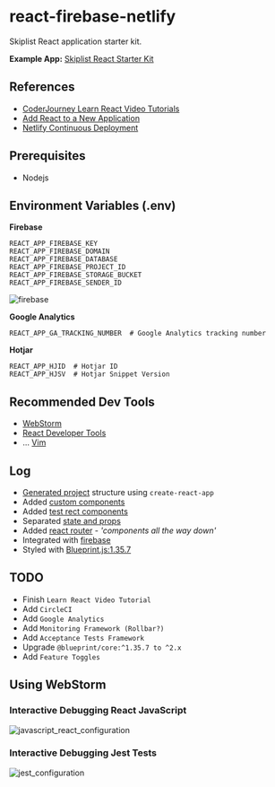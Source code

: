 # react-firebase-netlify

Skiplist React application starter kit.

**Example App:** [Skiplist React Starter Kit](https://heuristic-mahavira-52dea2.netlify.com/songs)

## References
- [CoderJourney Learn React Video Tutorials](https://www.youtube.com/playlist?list=PLbG4OyfwIxjFKJE_ZVZxsSt1ESc9S7kFb)
- [Add React to a New Application](https://reactjs.org/docs/add-react-to-a-new-app.html)
- [Netlify Continuous Deployment](https://www.netlify.com/docs/continuous-deployment/)

## Prerequisites
- Nodejs

## Environment Variables (.env)

**Firebase**
```
REACT_APP_FIREBASE_KEY
REACT_APP_FIREBASE_DOMAIN
REACT_APP_FIREBASE_DATABASE
REACT_APP_FIREBASE_PROJECT_ID
REACT_APP_FIREBASE_STORAGE_BUCKET
REACT_APP_FIREBASE_SENDER_ID
```
![firebase](https://image.ibb.co/maGOnS/image.png)


**Google Analytics**
```
REACT_APP_GA_TRACKING_NUMBER  # Google Analytics tracking number
```


**Hotjar**
```
REACT_APP_HJID  # Hotjar ID
REACT_APP_HJSV  # Hotjar Snippet Version
```

## Recommended Dev Tools
- [WebStorm](https://www.jetbrains.com/webstorm/)
- [React Developer Tools](https://chrome.google.com/webstore/detail/react-developer-tools/fmkadmapgofadopljbjfkapdkoienihi?hl=en)
- ... [Vim](https://www.youtube.com/watch?v=dQw4w9WgXcQ)


## Log
- [Generated project](https://www.youtube.com/watch?v=7uf3SCgduPg) structure using `create-react-app` 
- Added [custom components](https://www.youtube.com/watch?v=7uf3SCgduPg)
- Added [test rect components](https://www.youtube.com/watch?v=f6Uk0qS_Lho)
- Separated [state and props](https://www.youtube.com/watch?v=aKoQH9zGiqs)
- Added [react router](https://www.youtube.com/watch?v=BImhGRTunpY) - *'components all the way down'*
- Integrated with [firebase](https://www.youtube.com/watch?v=vmLaZafaw9E)
- Styled with [Blueprint.js:1.35.7](https://www.youtube.com/watch?v=FI_Ek6zkqMk)


## TODO
- Finish `Learn React Video Tutorial`
- Add `CircleCI`
- Add `Google Analytics`
- Add `Monitoring Framework (Rollbar?)`
- Add `Acceptance Tests Framework`
- Upgrade `@blueprint/core:^1.35.7 to ^2.x`
- Add `Feature Toggles`


## Using WebStorm
### Interactive Debugging React JavaScript
![javascript_react_configuration](https://image.ibb.co/grjXGn/Screen_Shot_2018_04_17_at_5_23_12_PM.png)

### Interactive Debugging Jest Tests
![jest_configuration](https://image.ibb.co/gnY5XS/Screen_Shot_2018_04_16_at_5_20_22_PM.png)
